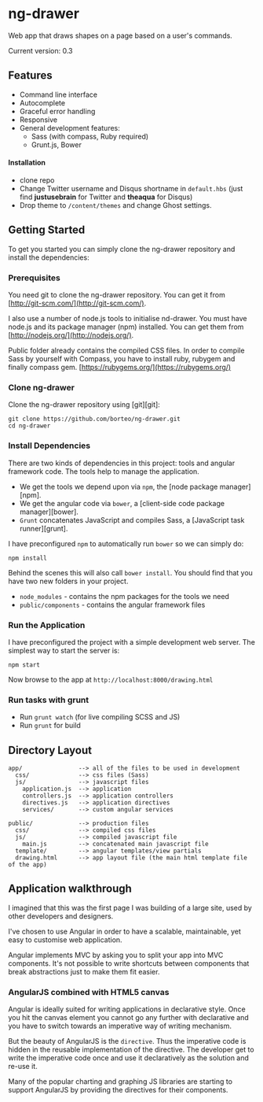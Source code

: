 
# ng-drawer

Web app that draws shapes on a page based on a user's commands.

Current version: 0.3


## Features
- Command line interface
- Autocomplete
- Graceful error handling
- Responsive
- General development features:
  - Sass (with compass, Ruby required)
  - Grunt.js, Bower

#### Installation


- clone repo
- Change Twitter username and Disqus shortname in `default.hbs` (just find **justusebrain** for Twitter and **theaqua** for Disqus)
- Drop theme to `/content/themes` and change Ghost settings.
    

## Getting Started
To get you started you can simply clone the ng-drawer repository and install the dependencies:

### Prerequisites

You need git to clone the ng-drawer repository. You can get it from
[http://git-scm.com/](http://git-scm.com/).

I also use a number of node.js tools to initialise nd-drawer. You must have node.js and
its package manager (npm) installed. You can get them from [http://nodejs.org/](http://nodejs.org/).

Public folder already contains the compiled CSS files.
In order to compile Sass by yourself with Compass, you have to install ruby, rubygem and finally compass gem.
[https://rubygems.org/](https://rubygems.org/)


### Clone ng-drawer

Clone the ng-drawer repository using [git][git]:

```
git clone https://github.com/borteo/ng-drawer.git
cd ng-drawer
```

### Install Dependencies

There are two kinds of dependencies in this project: tools and angular framework code. The tools help
to manage the application.

* We get the tools we depend upon via `npm`, the [node package manager][npm].
* We get the angular code via `bower`, a [client-side code package manager][bower].
* `Grunt` concatenates JavaScript and compiles Sass, a [JavaScript task runner][grunt].


I have preconfigured `npm` to automatically run `bower` so we can simply do:

```
npm install
```

Behind the scenes this will also call `bower install`. You should find that you have two new folders in your project.

* `node_modules` - contains the npm packages for the tools we need
* `public/components` - contains the angular framework files


### Run the Application

I have preconfigured the project with a simple development web server.  The simplest way to start the server is:

```
npm start
```

Now browse to the app at `http://localhost:8000/drawing.html`


### Run tasks with grunt
- Run `grunt watch` (for live compiling SCSS and JS) 
- Run `grunt` for build


## Directory Layout

    app/                --> all of the files to be used in development
      css/              --> css files (Sass)
      js/               --> javascript files
        application.js  --> application
        controllers.js  --> application controllers
        directives.js   --> application directives
        services/       --> custom angular services 

    public/             --> production files
      css/              --> compiled css files
      js/               --> compiled javascript file
        main.js         --> concatenated main javascript file
      template/         --> angular templates/view partials
      drawing.html      --> app layout file (the main html template file of the app)


## Application walkthrough

I imagined that this was the first page I was building of a large site, used by other developers and designers.

I've chosen to use Angular in order to have a scalable, maintainable, yet easy to customise web application.

Angular implements MVC by asking you to split your app into MVC components. It's not possible to write shortcuts between components that break abstractions just to make them fit easier.

### AngularJS combined with HTML5 canvas

Angular is ideally suited for writing applications in declarative style. Once you hit the canvas element you cannot go any further with declarative and you have to switch towards an imperative way of writing mechanism. 

But the beauty of AngularJS is the `directive`. Thus the imperative code is hidden in the reusable implementation of the directive. The developer get to write the imperative code once and use it declaratively as the solution and re-use it.

Many of the popular charting and graphing JS libraries are starting to support AngularJS by providing the directives for their components.


